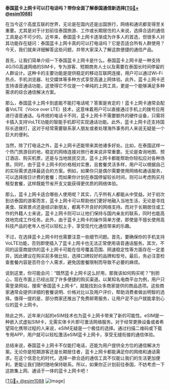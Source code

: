 **泰国蓝卡上网卡可以打电话吗？带你全面了解泰国通信新选择[[TG💪+ @esim1088](https://t.me/s/esim1088)]**

在当今这个高度互联的世界，无论是在国内还是出国旅行，网络和通讯都变得至关重要。尤其是对于计划前往泰国旅游、工作或长期居住的人来说，选择合适的通信工具是必不可少的。近年来，泰国蓝卡上网卡逐渐成为许多人的首选，但很多人对其功能存在疑问：泰国蓝卡上网卡真的可以打电话吗？它是否适合所有人群使用？今天，我们就来详细解答这些问题，并带大家深入了解这款便捷的通信产品。

首先，让我们简单介绍一下泰国蓝卡上网卡是什么。泰国蓝卡上网卡是一种支持4G/5G高速网络的SIM卡，专为游客、短期商务人士以及需要在泰国长时间停留的人群设计。这种卡的主要功能是提供稳定的移动互联网连接，用户可以通过Wi-Fi热点、手机浏览器、社交媒体等多种方式享受高速上网体验。此外，蓝卡上网卡还支持语音通话功能，这使得它不仅是一个单纯的上网工具，更是一个能够满足多种需求的综合通信解决方案。

那么，泰国蓝卡上网卡到底能不能打电话呢？答案是肯定的！蓝卡上网卡通常会配备VoLTE（Voice over LTE）技术，这意味着用户可以直接通过手机上的拨号应用进行语音通话。与传统的电话卡不同，蓝卡上网卡不需要额外的硬件设备，只需将卡插入支持VoLTE功能的智能手机即可实现通话功能。此外，蓝卡上网卡还支持国际长途拨打，这对于经常需要联系家人朋友或者处理海外事务的人来说无疑是一个巨大的便利。

当然，除了打电话之外，蓝卡上网卡还能带来其他诸多好处。比如，在泰国这样一个热门旅游目的地，稳定的网络连接对旅行者来说非常重要。无论是查询地图、预订酒店、购买机票，还是与当地居民交流，蓝卡上网卡都能帮助你轻松应对各种场景。同时，由于蓝卡上网卡的价格相对实惠，且套餐灵活多样，用户可以根据自己的实际需求选择最适合的方案。例如，如果你只是偶尔需要使用网络和通话服务，可以选择按日计费的套餐；而如果你计划在泰国停留较长时间，则可以考虑购买月租型套餐，这样既能节省开支又能获得更优质的网络体验。

那么，蓝卡上网卡适合哪些人使用呢？其实，几乎所有人都能从中受益。对于初次到访泰国的游客而言，蓝卡上网卡可以帮助他们更好地融入当地生活，无论是寻找美食、探索景点还是结识新朋友，都离不开良好的网络支持。而对于长期居住或工作的外籍人士来说，蓝卡上网卡则可以让他们保持与国内亲友的联系，同时也能高效地完成工作任务。此外，由于蓝卡上网卡的操作简单方便，即使是不擅长使用高科技产品的老年人也可以轻松上手，享受现代化通信带来的乐趣。

不过，在选择蓝卡上网卡时也需要注意一些细节问题。首先，要确保你的手机支持VoLTE功能，否则即使插入了蓝卡上网卡也无法正常使用语音通话服务。其次，不同的运营商提供的蓝卡上网卡可能在信号覆盖范围、网速稳定性等方面存在一定差异，因此建议在购买前多做比较，选择口碑较好的品牌和型号。最后，务必注意检查套餐内容是否符合个人需求，避免因套餐限制而导致不必要的麻烦。

说到这里，你可能会问：“既然蓝卡上网卡这么好用，那我该如何购买呢？”别担心，现在市面上已经出现了许多便捷的购买渠道。以某知名电商平台为例，用户只需登录网站，搜索“泰国蓝卡上网卡”，就能找到众多商家提供的商品选项。这些商家通常会提供详细的套餐说明、价格对比以及用户评价，帮助消费者做出明智的选择。值得一提的是，部分商家还推出了免费邮寄服务，让用户足不出户就能拿到心仪的蓝卡上网卡。

除此之外，近年来兴起的eSIM技术也为蓝卡上网卡带来了新的可能性。eSIM是一种嵌入式虚拟SIM卡，无需实体卡片即可激活网络服务。对于经常更换设备或者希望简化携带过程的人来说，eSIM无疑是一个极佳的选择。通过扫描二维码或下载专用APP，用户就可以轻松激活eSIM蓝卡上网卡，享受无缝衔接的通信体验。

总结来说，泰国蓝卡上网卡不仅能打电话，还能为用户提供全方位的通信解决方案。无论你是短期游客还是长期居住者，蓝卡上网卡都能满足你的网络和通话需求。在这个信息化的时代，选择一款合适的通信工具不仅能让我们的生活更加便利，更能让我们随时随地保持联系。所以，如果你正计划前往泰国，不妨考虑一下这款集上网、通话于一体的蓝卡上网卡吧！

[[TG💪+ @esim1088](https://t.me/s/esim1088) ![Image](https://i.postimg.cc/4NQfJmqS/Snipaste-2025-05-13-00-14-12.png)]